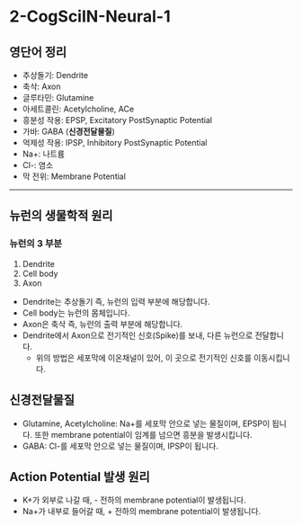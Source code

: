 # 2-CogSciIN-Neural-1

## 영단어 정리

- 추상돌기: Dendrite
- 축삭: Axon
- 글루타민: Glutamine
- 아세트콜린: Acetylcholine, ACe
- 흥분성 작용: EPSP, Excitatory PostSynaptic Potential
- 가바: GABA (**신경전달물질**)
- 억제성 작용: IPSP, Inhibitory PostSynaptic Potential
- Na+: 나트륨
- Cl-: 염소
- 막 전위: Membrane Potential

---

## 뉴런의 생물학적 원리

### 뉴런의 3 부분

1. Dendrite
2. Cell body
3. Axon

- Dendrite는 추상돌기 즉, 뉴런의 입력 부분에 해당합니다.
- Cell body는 뉴런의 몸체입니다.
- Axon은 축삭 즉, 뉴런의 출력 부분에 해당합니다.
- Dendrite에서 Axon으로 전기적인 신호(Spike)를 보내, 다른 뉴런으로 전달합니다.
  - 위의 방법은 세포막에 이온채널이 있어, 이 곳으로 전기적인 신호를 이동시킵니다.

## 신경전달물질

- Glutamine, Acetylcholine: Na+를 세포막 안으로 넣는 물질이며, EPSP이 됩니다. 또한 membrane potential이 임계를 넘으면 흥분을 발생시킵니다.
- GABA: Cl-를 세포막 안으로 넣는 물질이며, IPSP이 됩니다.

## Action Potential 발생 원리

- K+가 외부로 나갈 때, - 전하의 membrane potential이 발생됩니다.
- Na+가 내부로 들어갈 때, + 전하의 membrane potential이 발생됩니다.
